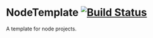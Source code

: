# NodeTemplate [![Build Status](https://travis-ci.org/winton/node-template.svg?branch=master)](https://travis-ci.org/winton/node-template)

A template for node projects.
